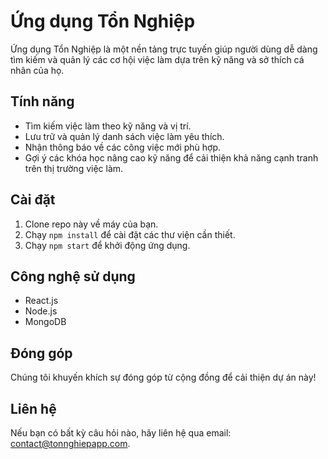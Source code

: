 # Ứng dụng Tổn Nghiệp

Ứng dụng Tổn Nghiệp là một nền tảng trực tuyến giúp người dùng dễ dàng tìm kiếm và quản lý các cơ hội việc làm dựa trên kỹ năng và sở thích cá nhân của họ.

## Tính năng
- Tìm kiếm việc làm theo kỹ năng và vị trí.
- Lưu trữ và quản lý danh sách việc làm yêu thích.
- Nhận thông báo về các công việc mới phù hợp.
- Gợi ý các khóa học nâng cao kỹ năng để cải thiện khả năng cạnh tranh trên thị trường việc làm.

## Cài đặt
1. Clone repo này về máy của bạn.
2. Chạy `npm install` để cài đặt các thư viện cần thiết.
3. Chạy `npm start` để khởi động ứng dụng.

## Công nghệ sử dụng
- React.js
- Node.js
- MongoDB

## Đóng góp
Chúng tôi khuyến khích sự đóng góp từ cộng đồng để cải thiện dự án này!

## Liên hệ
Nếu bạn có bất kỳ câu hỏi nào, hãy liên hệ qua email: contact@tonnghiepapp.com.